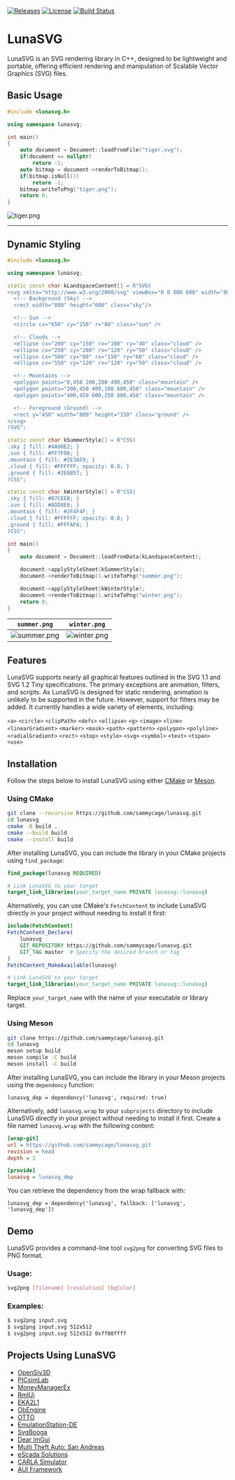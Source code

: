 [![Releases](https://img.shields.io/badge/Version-3.1.1-orange.svg)](https://github.com/sammycage/lunasvg/releases)
[![License](https://img.shields.io/badge/License-MIT-blue.svg)](https://github.com/sammycage/lunasvg/blob/master/LICENSE)
[![Build Status](https://github.com/sammycage/lunasvg/actions/workflows/main.yml/badge.svg)](https://github.com/sammycage/lunasvg/actions)

# LunaSVG

LunaSVG is an SVG rendering library in C++, designed to be lightweight and portable, offering efficient rendering and manipulation of Scalable Vector Graphics (SVG) files.

## Basic Usage

```cpp
#include <lunasvg.h>

using namespace lunasvg;

int main()
{
    auto document = Document::loadFromFile("tiger.svg");
    if(document == nullptr)
        return -1;
    auto bitmap = document->renderToBitmap();
    if(bitmap.isNull())
        return -1;
    bitmap.writeToPng("tiger.png");
    return 0;
}

```

![tiger.png](https://github.com/user-attachments/assets/b87bbf92-6dd1-4b29-a890-99cfffce66b8)

---

## Dynamic Styling

```cpp
#include <lunasvg.h>

using namespace lunasvg;

static const char kLandspaceContent[] = R"SVG(
<svg xmlns="http://www.w3.org/2000/svg" viewBox="0 0 800 600" width="800" height="600">
  <!-- Background (Sky) -->
  <rect width="800" height="600" class="sky"/>

  <!-- Sun -->
  <circle cx="650" cy="150" r="80" class="sun" />

  <!-- Clouds -->
  <ellipse cx="200" cy="150" rx="100" ry="40" class="cloud" />
  <ellipse cx="250" cy="200" rx="120" ry="50" class="cloud" />
  <ellipse cx="500" cy="80" rx="150" ry="60" class="cloud" />
  <ellipse cx="550" cy="120" rx="120" ry="50" class="cloud" />

  <!-- Mountains -->
  <polygon points="0,450 200,200 400,450" class="mountain" />
  <polygon points="200,450 400,100 600,450" class="mountain" />
  <polygon points="400,450 600,250 800,450" class="mountain" />

  <!-- Foreground (Ground) -->
  <rect y="450" width="800" height="150" class="ground" />
</svg>
)SVG";

static const char kSummerStyle[] = R"CSS(
.sky { fill: #4A90E2; }
.sun { fill: #FF7F00; }
.mountain { fill: #2E3A59; }
.cloud { fill: #FFFFFF; opacity: 0.8; }
.ground { fill: #2E8B57; }
)CSS";

static const char kWinterStyle[] = R"CSS(
.sky { fill: #87CEEB; }
.sun { fill: #ADD8E6; }
.mountain { fill: #2F4F4F; }
.cloud { fill: #FFFFFF; opacity: 0.8; }
.ground { fill: #FFFAFA; }
)CSS";

int main()
{
    auto document = Document::loadFromData(kLandspaceContent);

    document->applyStyleSheet(kSummerStyle);
    document->renderToBitmap().writeToPng("summer.png");

    document->applyStyleSheet(kWinterStyle);
    document->renderToBitmap().writeToPng("winter.png");
    return 0;
}
```

| `summer.png` | `winter.png` |
| --- | --- |
| ![summer.png](https://github.com/user-attachments/assets/c7f16780-23f8-4acd-906a-2242f2d0d33b) | ![winter.png](https://github.com/user-attachments/assets/fdd65288-11c7-4e16-bb5a-2bf28de57145) |

## Features

LunaSVG supports nearly all graphical features outlined in the SVG 1.1 and SVG 1.2 Tiny specifications. The primary exceptions are animation, filters, and scripts. As LunaSVG is designed for static rendering, animation is unlikely to be supported in the future. However, support for filters may be added. It currently handles a wide variety of elements, including:

`<a>` `<circle>` `<clipPath>` `<defs>` `<ellipse>` `<g>` `<image>` `<line>` `<linearGradient>` `<marker>` `<mask>` `<path>` `<pattern>` `<polygon>` `<polyline>` `<radialGradient>` `<rect>` `<stop>` `<style>` `<svg>` `<symbol>` `<text>` `<tspan>` `<use>`

## Installation

Follow the steps below to install LunaSVG using either [CMake](https://cmake.org/) or [Meson](https://mesonbuild.com/).

### Using CMake

```bash
git clone --recursive https://github.com/sammycage/lunasvg.git
cd lunasvg
cmake -B build .
cmake --build build
cmake --install build
```

After installing LunaSVG, you can include the library in your CMake projects using `find_package`:

```cmake
find_package(lunasvg REQUIRED)

# Link LunaSVG to your target
target_link_libraries(your_target_name PRIVATE lunasvg::lunasvg)
```

Alternatively, you can use CMake's `FetchContent` to include LunaSVG directly in your project without needing to install it first:

```cmake
include(FetchContent)
FetchContent_Declare(
    lunasvg
    GIT_REPOSITORY https://github.com/sammycage/lunasvg.git
    GIT_TAG master  # Specify the desired branch or tag
)
FetchContent_MakeAvailable(lunasvg)

# Link LunaSVG to your target
target_link_libraries(your_target_name PRIVATE lunasvg::lunasvg)
```

Replace `your_target_name` with the name of your executable or library target.

### Using Meson

```bash
git clone https://github.com/sammycage/lunasvg.git
cd lunasvg
meson setup build
meson compile -C build
meson install -C build
```

After installing LunaSVG, you can include the library in your Meson projects using the `dependency` function:

```meson
lunasvg_dep = dependency('lunasvg', required: true)
```

Alternatively, add `lunasvg.wrap` to your `subprojects` directory to include LunaSVG directly in your project without needing to install it first. Create a file named `lunasvg.wrap` with the following content:

```ini
[wrap-git]
url = https://github.com/sammycage/lunasvg.git
revision = head
depth = 1

[provide]
lunasvg = lunasvg_dep
```

You can retrieve the dependency from the wrap fallback with:

```meson
lunasvg_dep = dependency('lunasvg', fallback: ['lunasvg', 'lunasvg_dep'])
```

## Demo

LunaSVG provides a command-line tool `svg2png` for converting SVG files to PNG format.

### Usage:
```bash
svg2png [filename] [resolution] [bgColor]
```

### Examples:
```bash
$ svg2png input.svg
$ svg2png input.svg 512x512
$ svg2png input.svg 512x512 0xff00ffff
```

## Projects Using LunaSVG

- [OpenSiv3D](https://github.com/Siv3D/OpenSiv3D)
- [PICsimLab](https://github.com/lcgamboa/picsimlab)
- [MoneyManagerEx](https://github.com/moneymanagerex/moneymanagerex)
- [RmlUi](https://github.com/mikke89/RmlUi)
- [EKA2L1](https://github.com/EKA2L1/EKA2L1)
- [ObEngine](https://github.com/ObEngine/ObEngine)
- [OTTO](https://github.com/bitfieldaudio/OTTO)
- [EmulationStation-DE](https://gitlab.com/es-de/emulationstation-de)
- [SvgBooga](https://github.com/etodanik/SvgBooga/tree/main)
- [Dear ImGui](https://github.com/ocornut/imgui)
- [Multi Theft Auto: San Andreas](https://github.com/multitheftauto/mtasa-blue)
- [eScada Solutions](https://www.escadasolutions.com)
- [CARLA Simulator](https://carla.org/)
- [AUI Framework](https://github.com/aui-framework/aui)
